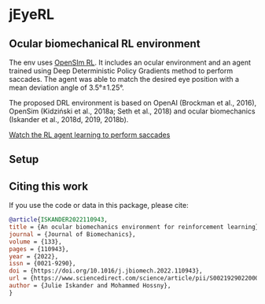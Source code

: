 # jEyeRL
## Ocular biomechanical RL environment

The env uses [OpenSIm RL](https://osim-rl.kidzinski.com/). It includes an ocular environment and an agent trained using Deep Deterministic Policy Gradients method to perform saccades. The agent was able to match the desired eye position with a mean deviation angle of 3.5°±1.25°. 

The proposed DRL environment is based on OpenAI (Brockman et al., 2016), OpenSim (Kidziński et al., 2018a; Seth et al., 2018) and
ocular biomechanics (Iskander et al., 2018d, 2019, 2018b). 

[Watch the RL agent learning to perform saccades](https://ars.els-cdn.com/content/image/1-s2.0-S0021929022000021-mmc1.mp4)


## Setup



## Citing this work

If you use the code or data in this package, please cite:

```bibtex
@article{ISKANDER2022110943,
title = {An ocular biomechanics environment for reinforcement learning},
journal = {Journal of Biomechanics},
volume = {133},
pages = {110943},
year = {2022},
issn = {0021-9290},
doi = {https://doi.org/10.1016/j.jbiomech.2022.110943},
url = {https://www.sciencedirect.com/science/article/pii/S0021929022000021},
author = {Julie Iskander and Mohammed Hossny},
}
```
